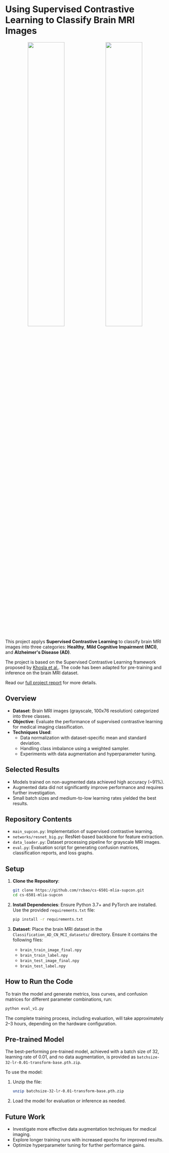 # Using Supervised Contrastive Learning to Classify Brain MRI Images

<p align="center">
  <img src="https://github.com/user-attachments/assets/ccfb2bc3-cdfb-415f-883e-9a544c4e2acc" width="48%" />
  <img src="https://github.com/user-attachments/assets/4b8459e4-fc9f-4a5b-88de-03316351c76e" width="48%" />
</p>

This project applys **Supervised Contrastive Learning** to classify brain MRI images into three categories: **Healthy**, **Mild Cognitive Impairment (MCI)**, and **Alzheimer's Disease (AD)**. 

The project is based on the Supervised Contrastive Learning framework proposed by [Khosla et al.](https://arxiv.org/pdf/2004.11362). The code has been adapted for pre-training and inference on the brain MRI dataset.

Read our [full project report](REPORT.pdf) for more details.

## Overview

- **Dataset**: Brain MRI images (grayscale, 100x76 resolution) categorized into three classes.
- **Objective**: Evaluate the performance of supervised contrastive learning for medical imaging classification.
- **Techniques Used**:
  - Data normalization with dataset-specific mean and standard deviation.
  - Handling class imbalance using a weighted sampler.
  - Experiments with data augmentation and hyperparameter tuning.

## Selected Results

- Models trained on non-augmented data achieved high accuracy (~91%).
- Augmented data did not significantly improve performance and requires further investigation.
- Small batch sizes and medium-to-low learning rates yielded the best results.



## Repository Contents

- `main_supcon.py`: Implementation of supervised contrastive learning.
- `networks/resnet_big.py`: ResNet-based backbone for feature extraction.
- `data_loader.py`: Dataset processing pipeline for grayscale MRI images.
- `eval.py`: Evaluation script for generating confusion matrices, classification reports, and loss graphs.

## Setup

1. **Clone the Repository**:
   ```bash
   git clone https://github.com/rcbao/cs-6501-mlia-supcon.git
   cd cs-6501-mlia-supcon
   ```

2. **Install Dependencies**:
   Ensure Python 3.7+ and PyTorch are installed. Use the provided `requirements.txt` file:
   ```bash
   pip install -r requirements.txt
   ```

3. **Dataset**:
   Place the brain MRI dataset in the `Classification_AD_CN_MCI_datasets/` directory. Ensure it contains the following files:
   - `brain_train_image_final.npy`
   - `brain_train_label.npy`
   - `brain_test_image_final.npy`
   - `brain_test_label.npy`

## How to Run the Code

To train the model and generate metrics, loss curves, and confusion matrices for different parameter combinations, run:

```bash
python eval_v1.py
```

The complete training process, including evaluation, will take approximately 2–3 hours, depending on the hardware configuration.

## Pre-trained Model

The best-performing pre-trained model, achieved with a batch size of 32, learning rate of 0.01, and no data augmentation, is provided as `batchsize-32-lr-0.01-transform-base.pth.zip`.

To use the model:
1. Unzip the file:
   ```bash
   unzip batchsize-32-lr-0.01-transform-base.pth.zip
   ```
2. Load the model for evaluation or inference as needed.

## Future Work

- Investigate more effective data augmentation techniques for medical imaging.
- Explore longer training runs with increased epochs for improved results.
- Optimize hyperparameter tuning for further performance gains.
